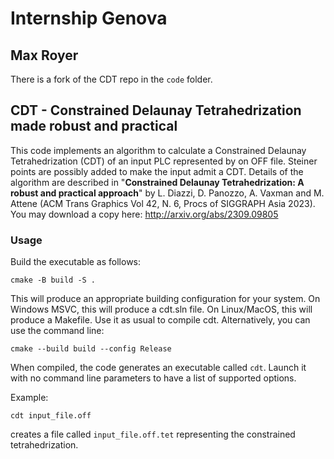 # Internship Genova
## Max Royer

There is a fork of the CDT repo in the `code` folder.

## CDT - Constrained Delaunay Tetrahedrization made robust and practical
This code implements an algorithm to calculate a Constrained Delaunay Tetrahedrization (CDT) of an input PLC represented by on OFF file.
Steiner points are possibly added to make the input admit a CDT.
Details of the algorithm are described in "**Constrained Delaunay Tetrahedrization: A robust and practical approach**" by L. Diazzi, D. Panozzo, A. Vaxman and M. Attene (ACM Trans Graphics Vol 42, N. 6, Procs of SIGGRAPH Asia 2023). 
You may download a copy here: http://arxiv.org/abs/2309.09805

### Usage

Build the executable as follows:
```
cmake -B build -S .
```

This will produce an appropriate building configuration for your system.
On Windows MSVC, this will produce a cdt.sln file.
On Linux/MacOS, this will produce a Makefile. 
Use it as usual to compile cdt. Alternatively, you can use the command line:
```
cmake --build build --config Release
```

When compiled, the code generates an executable called ``cdt``.
Launch it with no command line parameters to have a list of supported options.

Example:

```
cdt input_file.off
```
creates a file called ``input_file.off.tet`` representing the constrained tetrahedrization.

